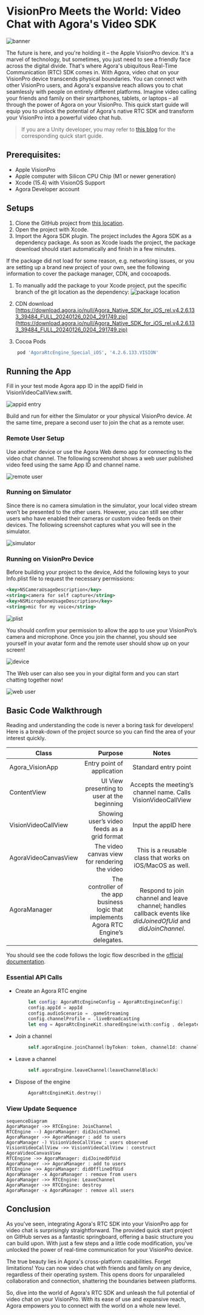 # VisionPro Meets the World: Video Chat with Agora's Video SDK

 ![](/docs/images/blog_banner.webp "banner")

The future is here, and you're holding it – the Apple VisionPro device. It's a marvel of technology, but sometimes, you just need to see a friendly face across the digital divide. That's where Agora's ubiquitous Real-Time Communication (RTC) SDK comes in. With Agora, video chat on your VisionPro device transcends physical boundaries. You can connect with other VisionPro users, and Agora's expansive reach allows you to chat seamlessly with people on entirely different platforms. Imagine video calling your friends and family on their smartphones, tablets, or laptops – all through the power of Agora on your VisionPro. This quick start guide will equip you to unlock the potential of Agora's native RTC SDK and transform your VisionPro into a powerful video chat hub. 

> If you are a Unity developer, you may refer to [this blog](https://www.agora.io/en/blog/vision-pro-unity-quickstart-with-agora-sdk/) for the corresponding quick start guide.


## Prerequisites:

-   Apple VisionPro    
-   Apple computer with Silicon CPU Chip (M1 or newer generation)
-   Xcode (15.4)  with VisionOS Support
-   Agora Developer account
    
## Setups

1.  Clone the GitHub project from [this location](https://github.com/AgoraIO-Community/visionOS-Quickstart).
2. Open the project with Xcode.
3. Import the Agora SDK plugin. The project includes the Agora SDK as a dependency package. As soon as Xcode loads the project, the package download should start automatically and finish in a few minutes.

If the package did not load for some reason, e.g. networking issues, or you are setting up a brand new project of your own, see the following information to cover the package manager, CDN, and cocoapods.

1. To manually add the package to your Xcode project, put the specific branch of the git location as the dependency:
![](/docs/images/blog_avp1_branch.png "package location")
2.  CDN download     [https://download.agora.io/null/Agora_Native_SDK_for_iOS_rel.v4.2.6.133_39484_FULL_20240126_0204_291749.zip](https://download.agora.io/null/Agora_Native_SDK_for_iOS_rel.v4.2.6.133_39484_FULL_20240126_0204_291749.zip)
    
3.  Cocoa Pods
```Makefile  
	pod 'AgoraRtcEngine_Special_iOS', '4.2.6.133.VISION'
```
## Running the App

Fill in your test mode Agora app ID in the appID field in VisionVideoCallView.swift.

![](/docs/images/blog_avp2_appid.png "appid entry")

Build and run for either the Simulator or your physical VisionPro device. At the same time, prepare a second user to join the chat as a remote user.

### Remote User Setup

Use another device or use the Agora Web demo app for connecting to the video chat channel. The following screenshot shows a web user published video feed using the same App ID and channel name.

![](/docs/images/blog_avp3_remoteuser.png "remote user")
  

### Running on Simulator

Since there is no camera simulation in the simulator, your local video stream won’t be presented to the other users. However, you can still see other users who have enabled their cameras or custom video feeds on their devices. The following screenshot captures what you will see in the simulator.


![](/docs/images/blog_avp4_sim.png "simulator")

### Running on VisionPro Device

Before building your project to the device, Add the following keys to your Info.plist file to request the necessary permissions:
```xml
<key>NSCameraUsageDescription</key>
<string>camera for self capture</string>
<key>NSMicrophoneUsageDescription</key>
<string>mic for my voice</string>
```
  
![](/docs/images/blog_avp5_plist.png "plist")

You should confirm your permission to allow the app to use your VisionPro’s camera and microphone. Once you join the channel, you should see yourself in your avatar form and the remote user should show up on your screen!

![](/docs/images/blog_avp6_device.gif "device")

The Web user can also see you in your digital form and you can start chatting together now!

![](/docs/images/blog_avp7_webuser.gif "web user")
  

## Basic Code Walkthrough

Reading and understanding the code is never a boring task for developers! Here is a break-down of the project source so you can find the area of your interest quickly.

|Class|Purpose|Notes|
| --------   | -----:  | :----:  |
Agora_VisionApp|Entry point of application|Standard entry point
ContentView|UI View presenting to user at the beginning|Accepts the meeting’s channel name. Calls VisionVideoCallView
VisionVideoCallView|Showing user’s video feeds as a grid format|Input the appID here
AgoraVideoCanvasView|The video canvas view for rendering the video|This is a reusable class that works on iOS/MacOS as well.
AgoraManager|The controller of the app business logic that implements Agora RTC Engine’s delegates.|Respond to join channel and leave channel; handles callback events like _didJoinedOfUid_ and _didJoinChannel_.

You should see the code follows the logic flow described in the [official documentation](https://docs.agora.io/en/video-calling/get-started/get-started-sdk?platform=ios).  

### Essential API Calls
* Create an Agora RTC engine
```swift
        let config: AgoraRtcEngineConfig = AgoraRtcEngineConfig()
        config.appId = appId
        config.audioScenario = .gameStreaming
        config.channelProfile = .liveBroadcasting      
        let eng = AgoraRtcEngineKit.sharedEngine(with:config , delegate: self)
```
* Join a channel
```swift
        self.agoraEngine.joinChannel(byToken: token, channelId: channel, info: info, uid: uid)
```
* Leave a channel
```swift
		self.agoraEngine.leaveChannel(leaveChannelBlock)
```
* Dispose of the engine
```swift
		AgoraRtcEngineKit.destroy()
```

### View Update Sequence

```mermaid
sequenceDiagram
AgoraManager ->> RTCEngine: JoinChannel
RTCEngine --) AgoraManager: didJoinChannel
AgoraManager ->> AgoraManager : add to users
AgoraManager -) VisionVideoCallView : users observed
VisionVideoCallView ->> VisionVideoCallView : construct AgoraVideoCanvasView
RTCEngine ->> AgoraManager: didJoinedOfUid
AgoraManager ->> AgoraManager : add to users
RTCEngine ->> AgoraManager: didOfflineOfUid
AgoraManager -x AgoraManager : remove from users
AgoraManager ->> RTCEngine: LeaveChannel
AgoraManager ->> RTCEngine: destroy
AgoraManager -x AgoraManager : remove all users
```


## Conclusion

As you've seen, integrating Agora's RTC SDK into your VisionPro app for video chat is surprisingly straightforward. The provided quick start project on GitHub serves as a fantastic springboard, offering a basic structure you can build upon. With just a few steps and a little code modification, you've unlocked the power of real-time communication for your VisionPro device.

The true beauty lies in Agora's cross-platform capabilities. Forget limitations! You can now video chat with friends and family on any device, regardless of their operating system. This opens doors for unparalleled collaboration and connection, shattering the boundaries between platforms.

So, dive into the world of Agora's RTC SDK and unleash the full potential of video chat on your VisionPro. With its ease of use and expansive reach, Agora empowers you to connect with the world on a whole new level.
